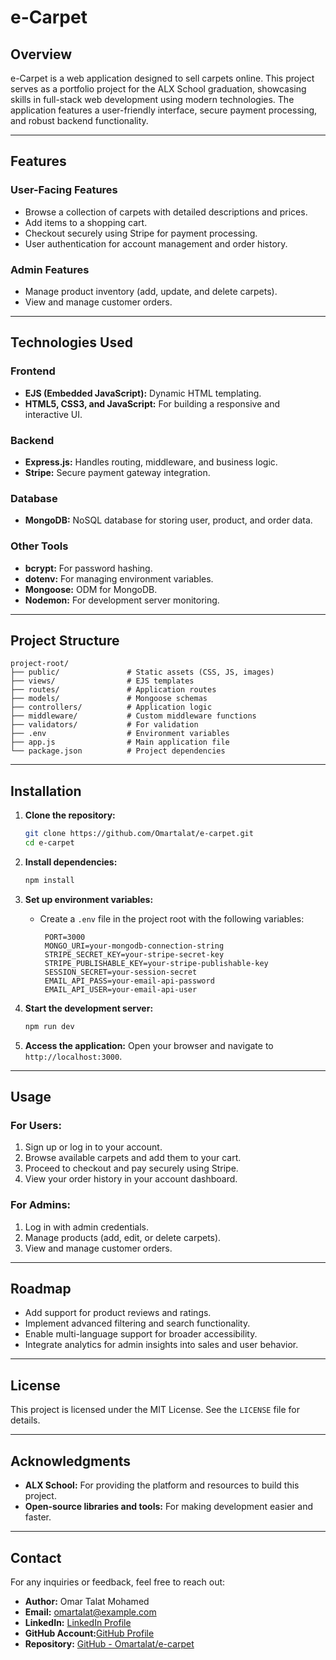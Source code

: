 # e-Carpet

## Overview

e-Carpet is a web application designed to sell carpets online. This project serves as a portfolio project for the ALX School graduation, showcasing skills in full-stack web development using modern technologies. The application features a user-friendly interface, secure payment processing, and robust backend functionality.

---

## Features

### **User-Facing Features**
- Browse a collection of carpets with detailed descriptions and prices.
- Add items to a shopping cart.
- Checkout securely using Stripe for payment processing.
- User authentication for account management and order history.

### **Admin Features**
- Manage product inventory (add, update, and delete carpets).
- View and manage customer orders.

---

## Technologies Used

### **Frontend**
- **EJS (Embedded JavaScript):** Dynamic HTML templating.
- **HTML5, CSS3, and JavaScript:** For building a responsive and interactive UI.

### **Backend**
- **Express.js:** Handles routing, middleware, and business logic.
- **Stripe:** Secure payment gateway integration.

### **Database**
- **MongoDB:** NoSQL database for storing user, product, and order data.

### **Other Tools**
- **bcrypt:** For password hashing.
- **dotenv:** For managing environment variables.
- **Mongoose:** ODM for MongoDB.
- **Nodemon:** For development server monitoring.

---

## Project Structure

```
project-root/
├── public/               # Static assets (CSS, JS, images)
├── views/                # EJS templates
├── routes/               # Application routes
├── models/               # Mongoose schemas
├── controllers/          # Application logic
├── middleware/           # Custom middleware functions
├── validators/           # For validation
├── .env                  # Environment variables
├── app.js                # Main application file
└── package.json          # Project dependencies
```

---

## Installation

1. **Clone the repository:**
   ```bash
   git clone https://github.com/Omartalat/e-carpet.git
   cd e-carpet
   ```

2. **Install dependencies:**
   ```bash
   npm install
   ```

3. **Set up environment variables:**
   - Create a `.env` file in the project root with the following variables:
     ```env
      PORT=3000
      MONGO_URI=your-mongodb-connection-string
      STRIPE_SECRET_KEY=your-stripe-secret-key
      STRIPE_PUBLISHABLE_KEY=your-stripe-publishable-key
      SESSION_SECRET=your-session-secret
      EMAIL_API_PASS=your-email-api-password
      EMAIL_API_USER=your-email-api-user
     ```

4. **Start the development server:**
   ```bash
   npm run dev
   ```

5. **Access the application:**
   Open your browser and navigate to `http://localhost:3000`.

---

## Usage

### **For Users:**
1. Sign up or log in to your account.
2. Browse available carpets and add them to your cart.
3. Proceed to checkout and pay securely using Stripe.
4. View your order history in your account dashboard.

### **For Admins:**
1. Log in with admin credentials.
2. Manage products (add, edit, or delete carpets).
3. View and manage customer orders.

---

## Roadmap

- Add support for product reviews and ratings.
- Implement advanced filtering and search functionality.
- Enable multi-language support for broader accessibility.
- Integrate analytics for admin insights into sales and user behavior.

---

## License
This project is licensed under the MIT License. See the `LICENSE` file for details.

---

## Acknowledgments
- **ALX School:** For providing the platform and resources to build this project.
- **Open-source libraries and tools:** For making development easier and faster.

---

## Contact
For any inquiries or feedback, feel free to reach out:
- **Author:** Omar Talat Mohamed
- **Email:** omartalat@example.com
- **LinkedIn:** [LinkedIn Profile](https://linkedin.com/in/dr-omartalat)
- **GitHub Account:**[GitHub Profile](https://github.com/Omartalat/)
- **Repository:** [GitHub - Omartalat/e-carpet](https://github.com/Omartalat/e-carpet)

